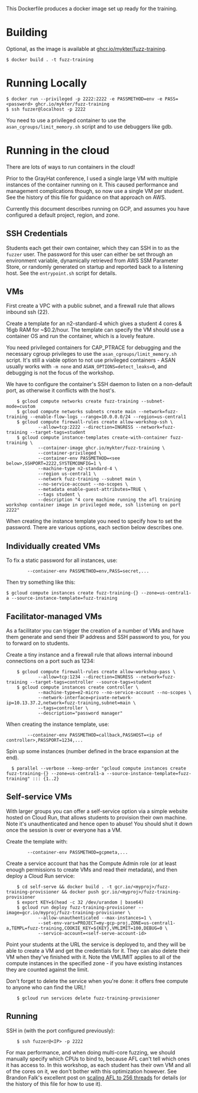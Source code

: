 This Dockerfile produces a docker image set up ready for the training.

# Building

Optional, as the image is available at
[ghcr.io/mykter/fuzz-training](http://ghcr.io/mykter/fuzz-training).

    $ docker build . -t fuzz-training

# Running Locally

    $ docker run --privileged -p 2222:2222 -e PASSMETHOD=env -e PASS=<password> ghcr.io/mykter/fuzz-training
    $ ssh fuzzer@localhost -p 2222

You need to use a privileged container to use the `asan_cgroups/limit_memory.sh` script and to use debuggers like gdb.

# Running in the cloud

There are lots of ways to run containers in the cloud!

Prior to the GrayHat conference, I used a single large VM with multiple instances of the container running on it. This
caused performance and management complications though, so now use a single VM per student. See the history of this file
for guidance on that approach on AWS.

Currently this document describes running on GCP, and assumes you have configured a default project, region, and zone.

## SSH Credentials

Students each get their own container, which they can SSH in to as the `fuzzer` user. The password for this user can
either be set through an environment variable, dynamically retrieved from AWS SSM Parameter Store, or randomly generated
on startup and reported back to a listening host. See the `entrypoint.sh` script for details.

## VMs

First create a VPC with a public subnet, and a firewall rule that allows inbound ssh (22).

Create a template for an n2-standard-4 which gives a student 4 cores & 16gb RAM for ~\$0.2/hour. The template can
specify the VM should use a container OS and run the container, which is a lovely feature.

You need privileged containers for CAP_PTRACE for debugging and the necessary cgroup privileges to use the
`asan_cgroups/limit_memory.sh` script. It's still a viable option to not use privileged containers - ASAN usually works
with `-m none` and `ASAN_OPTIONS=detect_leaks=0`, and debugging is not the focus of the workshop.

We have to configure the container's SSH daemon to listen on a non-default port, as otherwise it conflicts with the
host's.

        $ gcloud compute networks create fuzz-training --subnet-mode=custom
        $ gcloud compute networks subnets create main --network=fuzz-training --enable-flow-logs --range=10.0.0.0/24 --region=us-central1
        $ gcloud compute firewall-rules create allow-workshop-ssh \
                --allow=tcp:2222 --direction=INGRESS --network=fuzz-training --target-tags=student
        $ gcloud compute instance-templates create-with-container fuzz-training \
                --container-image ghcr.io/mykter/fuzz-training \
                --container-privileged \
                --container-env PASSMETHOD=<see below>,SSHPORT=2222,SYSTEMCONFIG=1 \
                --machine-type n2-standard-4 \
                --region us-central1 \
                --network fuzz-training --subnet main \
                --no-service-account --no-scopes \
                --metadata enable-guest-attributes=TRUE \
                --tags student \
                --description "4 core machine running the afl training workshop container image in privileged mode, ssh listening on port 2222"

When creating the instance template you need to specify how to set the password. There are various options, each section
below describes one.

## Individually created VMs

To fix a static password for all instances, use:

            --container-env PASSMETHOD=env,PASS=secret,...

Then try something like this:

    $ gcloud compute instances create fuzz-training-{} --zone=us-central1-a --source-instance-template=fuzz-training

## Facilitator-managed VMs

As a facilitator you can trigger the creation of a number of VMs and have them generate and send their IP address and
SSH password to you, for you to forward on to students.

Create a tiny instance and a firewall rule that allows internal inbound connections on a port such as 1234:

        $ gcloud compute firewall-rules create allow-workshop-pass \
                --allow=tcp:1234 --direction=INGRESS --network=fuzz-training --target-tags=controller --source-tags=student
        $ gcloud compute instances create controller \
                --machine-type=e2-micro --no-service-account --no-scopes \
                --network-interface=private-network-ip=10.13.37.2,network=fuzz-training,subnet=main \
                --tags=controller \
                --description="password manager"

When creating the instance template, use:

            --container-env PASSMETHOD=callback,PASSHOST=<ip of controller>,PASSPORT=1234,...

Spin up some instances (number defined in the brace expansion at the end).

      $ parallel --verbose --keep-order "gcloud compute instances create fuzz-training-{} --zone=us-central1-a --source-instance-template=fuzz-training" ::: {1..2}

## Self-service VMs

With larger groups you can offer a self-service option via a simple website hosted on Cloud Run, that allows students to
provision their own machine. Note it's unauthenticated and hence open to abuse! You should shut it down once the session
is over or everyone has a VM.

Create the template with:

            --container-env PASSMETHOD=gcpmeta,...

Create a service account that has the Compute Admin role (or at least enough permissions to create VMs and read their
metadata), and then deploy a Cloud Run service:

        $ cd self-serve && docker build . -t gcr.io/<myproj>/fuzz-training-provisioner && docker push gcr.io/<myproj>/fuzz-training-provisioner
        $ export KEY=$(head -c 32 /dev/urandom | base64)
        $ gcloud run deploy fuzz-training-provisioner --image=gcr.io/myproj/fuzz-training-provisioner \
                --allow-unauthenticated --max-instances=1 \
                --set-env-vars=PROJECT=my-gcp-proj,ZONE=us-central1-a,TEMPL=fuzz-training,COOKIE_KEY=${KEY},VMLIMIT=100,DEBUG=0 \
                --service-account=<self-serve-account-id>

Point your students at the URL the service is deployed to, and they will be able to create a VM and get the credentials
for it. They can also delete their VM when they've finished with it. Note the VMLIMIT applies to all of the compute
instances in the specified zone - if you have existing instances they are counted against the limit.

Don't forget to delete the service when you're done: it offers free compute to anyone who can find the URL!

        $ gcloud run services delete fuzz-training-provisioner

## Running

SSH in (with the port configured previously):

        $ ssh fuzzer@<IP> -p 2222

For max performance, and when doing multi-core fuzzing, we should manually specify which CPUs to bind to, because AFL
can't tell which ones it has access to. In this workshop, as each student has their own VM and all of the cores on it,
we don't bother with this optimization however. See Brandon Falk's excellent post on
[scaling AFL to 256 threads](https://gamozolabs.github.io/fuzzing/2018/09/16/scaling_afl.html) for details (or the
history of this file for how to use it).
